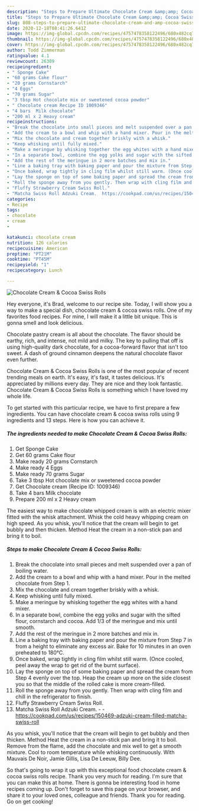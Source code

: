 ```yaml
---
description: "Steps to Prepare Ultimate Chocolate Cream &amp;amp; Cocoa Swiss Rolls"
title: "Steps to Prepare Ultimate Chocolate Cream &amp;amp; Cocoa Swiss Rolls"
slug: 808-steps-to-prepare-ultimate-chocolate-cream-and-amp-cocoa-swiss-rolls
date: 2020-12-18T08:41:26.641Z
image: https://img-global.cpcdn.com/recipes/4757478358122496/680x482cq70/chocolate-cream-cocoa-swiss-rolls-recipe-main-photo.jpg
thumbnail: https://img-global.cpcdn.com/recipes/4757478358122496/680x482cq70/chocolate-cream-cocoa-swiss-rolls-recipe-main-photo.jpg
cover: https://img-global.cpcdn.com/recipes/4757478358122496/680x482cq70/chocolate-cream-cocoa-swiss-rolls-recipe-main-photo.jpg
author: Todd Zimmerman
ratingvalue: 4.1
reviewcount: 26309
recipeingredient:
- " Sponge Cake"
- "60 grams Cake flour"
- "20 grams Cornstarch"
- "4 Eggs"
- "70 grams Sugar"
- "3 tbsp Hot chocolate mix or sweetened cocoa powder"
- " Chocolate cream Recipe ID 1009346"
- "4 bars  Milk chocolate"
- "200 ml x 2 Heavy cream"
recipeinstructions:
- "Break the chocolate into small pieces and melt suspended over a pan of boiling water."
- "Add the cream to a bowl and whip with a hand mixer. Pour in the melted chocolate from Step 1."
- "Mix the chocolate and cream together briskly with a whisk."
- "Keep whisking until fully mixed."
- "Make a meringue by whisking together the egg whites with a hand mixer."
- "In a separate bowl, combine the egg yolks and sugar with the sifted flour, cornstarch and cocoa. Add 1/3 of the meringue and mix until smooth."
- "Add the rest of the meringue in 2 more batches and mix in."
- "Line a baking tray with baking paper and pour the mixture from Step 7 in from a height to eliminate any excess air. Bake for 10 minutes in an oven preheated to 180℃."
- "Once baked, wrap tightly in cling film whilst still warm. (Once cooled, peel away the wrap to get rid of the burnt surface)."
- "Lay the sponge on top of some baking paper and spread the cream from Step 4 evenly over the top. Heap the cream up more on the side closest you so that the middle of the rolled cake is more cream-filled."
- "Roll the sponge away from you gently. Then wrap with cling film and chill in the refrigerator to finish."
- "Fluffy Strawberry Cream Swiss Roll."
- "Matcha Swiss Roll Adzuki Cream.  https://cookpad.com/us/recipes/150469-adzuki-cream-filled-matcha-swiss-roll"
categories:
- Recipe
tags:
- chocolate
- cream
- 

katakunci: chocolate cream  
nutrition: 126 calories
recipecuisine: American
preptime: "PT21M"
cooktime: "PT45M"
recipeyield: "1"
recipecategory: Lunch

---
```



![Chocolate Cream &amp; Cocoa Swiss Rolls](https://img-global.cpcdn.com/recipes/4757478358122496/680x482cq70/chocolate-cream-cocoa-swiss-rolls-recipe-main-photo.jpg)

Hey everyone, it's Brad, welcome to our recipe site. Today, I will show you a way to make a special dish, chocolate cream &amp; cocoa swiss rolls. One of my favorites food recipes. For mine, I will make it a little bit unique. This is gonna smell and look delicious.

Chocolate pastry cream is all about the chocolate. The flavor should be earthy, rich, and intense, not mild and milky. The key to pulling that off is using high-quality dark chocolate, for a cocoa-forward flavor that isn&#39;t too sweet. A dash of ground cinnamon deepens the natural chocolate flavor even further.

Chocolate Cream &amp; Cocoa Swiss Rolls is one of the most popular of recent trending meals on earth. It's easy, it's fast, it tastes delicious. It's appreciated by millions every day. They are nice and they look fantastic. Chocolate Cream &amp; Cocoa Swiss Rolls is something which I have loved my whole life.


To get started with this particular recipe, we have to first prepare a few ingredients. You can have chocolate cream &amp; cocoa swiss rolls using 9 ingredients and 13 steps. Here is how you can achieve it.

<!--inarticleads1-->

##### The ingredients needed to make Chocolate Cream &amp; Cocoa Swiss Rolls:

1. Get  Sponge Cake
1. Get 60 grams Cake flour
1. Make ready 20 grams Cornstarch
1. Make ready 4 Eggs
1. Make ready 70 grams Sugar
1. Take 3 tbsp Hot chocolate mix or sweetened cocoa powder
1. Get  Chocolate cream (Recipe ID: 1009346)
1. Take 4 bars  Milk chocolate
1. Prepare 200 ml x 2 Heavy cream


The easiest way to make chocolate whipped cream is with an electric mixer fitted with the whisk attachment. Whisk the cold heavy whipping cream on high speed. As you whisk, you&#39;ll notice that the cream will begin to get bubbly and then thicken. Method Heat the cream in a non-stick pan and bring it to boil. 

<!--inarticleads2-->

##### Steps to make Chocolate Cream &amp; Cocoa Swiss Rolls:

1. Break the chocolate into small pieces and melt suspended over a pan of boiling water.
1. Add the cream to a bowl and whip with a hand mixer. Pour in the melted chocolate from Step 1.
1. Mix the chocolate and cream together briskly with a whisk.
1. Keep whisking until fully mixed.
1. Make a meringue by whisking together the egg whites with a hand mixer.
1. In a separate bowl, combine the egg yolks and sugar with the sifted flour, cornstarch and cocoa. Add 1/3 of the meringue and mix until smooth.
1. Add the rest of the meringue in 2 more batches and mix in.
1. Line a baking tray with baking paper and pour the mixture from Step 7 in from a height to eliminate any excess air. Bake for 10 minutes in an oven preheated to 180℃.
1. Once baked, wrap tightly in cling film whilst still warm. (Once cooled, peel away the wrap to get rid of the burnt surface).
1. Lay the sponge on top of some baking paper and spread the cream from Step 4 evenly over the top. Heap the cream up more on the side closest you so that the middle of the rolled cake is more cream-filled.
1. Roll the sponge away from you gently. Then wrap with cling film and chill in the refrigerator to finish.
1. Fluffy Strawberry Cream Swiss Roll.
1. Matcha Swiss Roll Adzuki Cream. -  - https://cookpad.com/us/recipes/150469-adzuki-cream-filled-matcha-swiss-roll


As you whisk, you&#39;ll notice that the cream will begin to get bubbly and then thicken. Method Heat the cream in a non-stick pan and bring it to boil. Remove from the flame, add the chocolate and mix well to get a smooth mixture. Cool to room temperature while whisking continuously. With Mauvais De Noir, Jamie Gillis, Lisa De Leeuw, Billy Dee. 

So that's going to wrap it up with this exceptional food chocolate cream &amp; cocoa swiss rolls recipe. Thank you very much for reading. I'm sure that you can make this at home. There is gonna be interesting food in home recipes coming up. Don't forget to save this page on your browser, and share it to your loved ones, colleague and friends. Thank you for reading. Go on get cooking!
